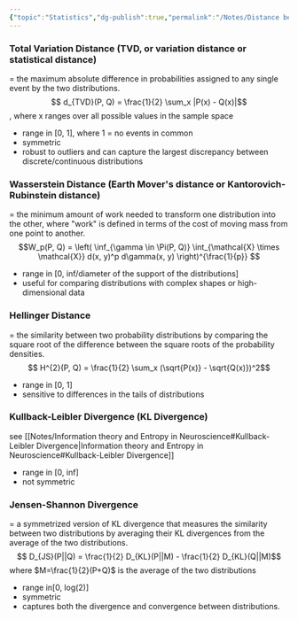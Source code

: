 ```yaml
---
{"topic":"Statistics","dg-publish":true,"permalink":"/Notes/Distance between two distributions/","dgPassFrontmatter":true,"noteIcon":""}
---
```



### Total Variation Distance (TVD, or variation distance or statistical distance) 
= the maximum absolute difference in probabilities assigned to any single event by the two distributions.
$$ d_{TVD}(P, Q) = \frac{1}{2} \sum_x |P(x) - Q(x)|$$, where x ranges over all possible values in the sample space
- range in [0, 1], where 1 = no events in common
- symmetric
- robust to outliers and can capture the largest discrepancy between discrete/continuous distributions

### Wasserstein Distance (Earth Mover's distance or Kantorovich-Rubinstein distance) 
= the minimum amount of work needed to transform one distribution into the other, where "work" is defined in terms of the cost of moving mass from one point to another.
$$W_p(P, Q) = \left( \inf_{\gamma \in \Pi(P, Q)} \int_{\mathcal{X} \times \mathcal{X}} d(x, y)^p d\gamma(x, y) \right)^{\frac{1}{p}}
$$
- range in [0, inf/diameter of the support of the distributions]
- useful for comparing distributions with complex shapes or high-dimensional data

### Hellinger Distance
= the similarity between two probability distributions by comparing the square root of the difference between the square roots of the probability densities.
$$ H^{2}(P, Q) = \frac{1}{2} \sum_x (\sqrt{P(x)} - \sqrt{Q(x)})^2$$
- range in [0, 1]
- sensitive to differences in the tails of distributions

### Kullback-Leibler Divergence (KL Divergence)
see [[Notes/Information theory and Entropy in Neuroscience#Kullback-Leibler Divergence\|Information theory and Entropy in Neuroscience#Kullback-Leibler Divergence]]
- range in [0, inf]
- not symmetric

### Jensen-Shannon Divergence
= a symmetrized version of KL divergence that measures the similarity between two distributions by averaging their KL divergences from the average of the two distributions.
$$ D_{JS}(P||Q) = \frac{1}{2} D_{KL}(P||M) - \frac{1}{2} D_{KL}(Q||M)$$ where $M=\frac{1}{2}(P+Q)$ is the average of the two distributions
- range in[0, log(2)]
- symmetric
- captures both the divergence and convergence between distributions.